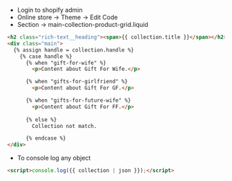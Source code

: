 - Login to shopify admin
- Online store → Theme → Edit Code
- Section → main-collection-product-grid.liquid

```HTML
<h2 class="rich-text__heading"><span>{{ collection.title }}</span></h2>
<div class="main">
  {% assign handle = collection.handle %}
    {% case handle %}
      {% when "gift-for-wife" %}
        <p>Content about Gift For Wife.</p>

      {% when "gifts-for-girlfriend" %}
        <p>Content about Gift For GF.</p>

      {% when "gifts-for-future-wife" %}
        <p>Content about Gift For FF.</p>
      
      {% else %}
        Collection not match.

      {% endcase %}
</div>

```

- To console log any object
```HTML
<script>console.log({{ collection | json }});</script>
```
